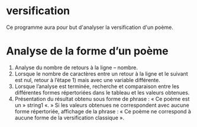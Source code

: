 # versification
Ce programme aura pour but d'analyser la versification d'un poème.


# Analyse de la forme d’un poème

1.	Analyse du nombre de retours à la ligne – nombre.
2.	Lorsque le nombre de caractères entre un retour à la ligne et le suivant est nul, retour à l’étape 1) mais avec une variable différente.
3.	Lorsque l’analyse est terminée, recherche et comparaison entre les différentes formes répertoriées dans le tableau et les valeurs obtenues.
4.	Présentation du résultat obtenu sous forme de phrase : « Ce poème est un »  string1  «. »       Si les valeurs obtenues ne correspondent avec aucune forme répertoriée, affichage de la phrase : « Ce poème ne correspond à aucune forme de la versification classique ».
